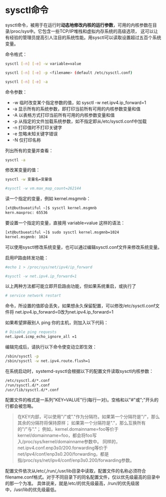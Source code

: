 # sysctl命令




sysctl命令，被用于在运行时**动态地修改内核的运行参数**，可用的内核参数在目录/proc/sys中。它包含一些TCP/IP堆栈和虚拟内存系统的高级选项， 这可以让有经验的管理员提高引人注目的系统性能。用sysctl可以读取设置超过五百个系统变量。


命令格式：
```bash
sysctl [-n] [-e] -w variable=value

sysctl [-n] [-e] -p <filename> (default /etc/sysctl.conf)

sysctl [-n] [-e] -a
```

命令参数：
+ -w 临时改变某个指定参数的值，如 sysctl -w net.ipv4.ip_forward=1
+ -a 显示所有的系统参数，即打印当前所有可用的内核参数变量和值
+ -A 以表格方式打印当前所有可用的内核参数变量和值
+ -p 从指定的文件加载系统参数，如不指定即从/etc/sysctl.conf中加载
+ -n 打印值时不打印关键字
+ -e 忽略未知关键字错误
+ -N 仅打印名称




列出所有的变量并查看：
```bash
sysctl -a
```



修改某变量的值：
```bash
sysctl -w 变量名=变量值

#sysctl -w vm.max_map_count=262144
```



读一个指定的变量，例如 kernel.msgmnb： 
```bash
[xt@butbueatiful ~]$ sysctl kernel.msgmnb 
kern.maxproc: 65536
```

要设置一个指定的变量，直接用 variable=value 这样的语法： 
```bash
[xt@butbueatiful ~]$ sudo sysctl kernel.msgmnb=1024
kernel.msgmnb: 1024
```
可以使用sysctl修改系统变量，也可以通过编辑sysctl.conf文件来修改系统变量。



启用IP路由转发功能：
```bash
#echo 1 > /proc/sys/net/ipv4/ip_forward

#sysctl -w net.ipv4.ip_forward=1
```

以上两种方法都可能立即开启路由功能，但如果系统重启，或执行了
```bash
# service network restart
```
命令，所设置的值即会丢失，如果想永久保留配置，可以修改/etc/sysctl.conf文件将 net.ipv4.ip_forward=0改为net.ipv4.ip_forward=1


如果希望屏蔽别人 ping 你的主机，则加入以下代码：
```bash
# Disable ping requests
net.ipv4.icmp_echo_ignore_all =1
```
编辑完成后，请执行以下命令使变动立即生效：
```bash
/sbin/sysctl -p
/sbin/sysctl -w net.ipv4.route.flush=1
```




在系统启动时，systemd-sysctl会根据以下的配置文件读取sysctl内核参数：
```bash
/etc/sysctl.d/*.conf
/run/sysctl.d/*.conf
/usr/lib/sysctl.d/*.conf
```

配置文件的格式是一系列"KEY=VALUE"行(每行一对)。空格和以"#"或";"开头的行都会被忽略。
>
> 在KEY内部，可以使用"/"或"."作为分隔符。如果第一个分隔符是"/"，那么其余的分隔符将保持原样；
> 如果第一个分隔符是"."，那么互换所有的"/"与"."；
> 例如，kernel.domainname=foo等价于kernel/domainname=foo，都会将foo写入/proc/sys/kernel/domainname参数中。
>同样的，net.ipv4.conf.enp3s0/200.forwarding等价于net/ipv4/conf/enp3s0.200/forwarding，都是指/proc/sys/net/ipv4/conf/enp3s0.200/forwarding参数。
>

配置文件依次从/etc/,/run/,/usr/lib目录中读取，配置文件的名称必须符合filename.conf格式。对于不同目录下的同名配置文件，仅以优先级最高的目录中的那一个为准。
具体说来，就是/etc/的优先级最高，/run/的优先级居中，/usr/lib的优先级最低。

